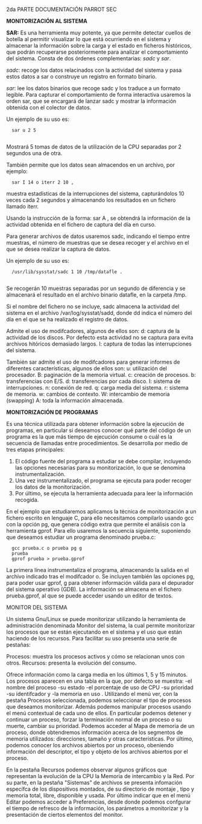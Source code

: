 2da  PARTE DOCUMENTACIÓN PARROT SEC 

**MONITORIZACIÓN AL SISTEMA**

**SAR:** Es una herramienta muy potente, ya que permite detectar cuellos de botella al permitir visualizar
lo que está ocurriendo en el sistema y almacenar la información sobre la carga y el estado en ficheros históricos, que podrán recuperarse posteriormente para analizar el comportamiento del sistema. Consta de dos órdenes complementarias: *sadc* y *sar*.

*sadc*: recoge los datos relacinados con la actividad del sistema y pasa estos datos a sar
o construye un registro en formato binario.

*sar*: lee los datos binarios que recoge sadc y los traduce a un formato legible.
Para capturar el comportamiento de forma interactiva usaremos la orden sar, que se encargará
de lanzar sadc y mostrar la información obtenida con el colector de datos. 

Un ejemplo de su uso es: 

``` 
  sar u 2 5
  
```

Mostrará 5 tomas de datos de la utilización de la CPU separadas por 2
segundos una de otra.

También permite que los datos sean almacendos en un archivo, por ejemplo: 

```
  sar I 14 o iterr 2 10 , 

```
muestra estadísticas de la interrupciones del sistema, capturándolos 10 veces cada 2 segundos y almacenando los resultados en un fichero llamado iterr.

Usando la instrucción de la forma: sar A , se obtendrá la información de la actividad obtenida en el fichero de captura del día en curso.

Para generar archivos de datos usaremos sadc, indicando el tiempo entre muestras, el número de muestras que se desea recoger y el archivo en el que se desea realizar la captura de datos.

Un ejemplo de su uso es: 

```
  /usr/lib/sysstat/sadc 1 10 /tmp/datafle . 
  
```

Se recogerán 10 muestras separadas por un segundo de diferencia y se almacenará el resultado en el archivo binario datafle, en la carpeta /tmp.

Si el nombre del fichero no se incluye, sadc almacena la actividad del sistema en el archivo /var/log/sysstat/sadd, donde dd indica el número del día en el que se ha realizado el registro de datos.

Admite el uso de modifcadores, algunos de ellos son:
d: captura de la actividad de los discos. Por defecto esta actividad no se captura para evita archivos hitóricos demasiado largos.
I: captura de todas las interrupciones del sistema.

También sar admite el uso de modifcadores para generar informes de diferentes
características, algunos de ellos son:
u: utilización del procesador.
B: paginación de la memoria virtual.
c: creación de procesos.
b: transferencias con E/S.
d: transferencias por cada disco.
I: sistema de interrupciones.
n: conexión de red.
q: carga media del sistema.
r: sistema de memoria.
w: cambios de contexto.
W: intercambio de memoria (swapping)
A: toda la información almacenada.

**MONITORIZACIÓN DE PROGRAMAS**

Es una técnica utilizada para obtener información sobre la ejecución de programas, en particular si deseamos conocer qué parte del código de un programa es la que más tiempo de ejecución consume o cuál es la secuencia de llamadas entre procedimientos.
Se desarrolla por medio de tres etapas principales:

 1. El código fuente del programa a estudiar se debe compilar, incluyendo las opciones necesarias para su monitorización, lo que se denomina instrumentalización.
 2. Una vez instrumentalizado, el programa se ejecuta para poder recoger los datos de la monitorización.
 3. Por último, se ejecuta la herramienta adecuada para leer la información recogida.

En el ejemplo que estudiaremos aplicamos la técnica de monitorización a un fichero escrito en lenguaje C, para ello necesitamos compilarlo usando gcc con la opción pg, que genera código extra que permite el análisis con la herramienta gprof. Para ello usaremos la secuencia siguiente, suponiendo que deseamos estudiar un programa denominado prueba.c:

```
  gcc prueba.c o prueba pg g
  prueba
  gprof prueba > prueba.gprof

```

La primera línea instrumentaliza el programa, almacenando la salida en el archivo indicado tras el modifcador o. Se incluyen también las opciones pg, para poder usar gprof, g para obtener información válida para el depurador del sistema operativo (GDB).
La información se almacena en el fichero prueba.gprof, al que se puede acceder usando un editor de textos.


MONITOR DEL SISTEMA 

Un sistema Gnu/Linux se puede monitorizar utilizando la herramienta de administración denominada Monitor del sistema, la cual permite monitorizar los procesos que se están ejecutando en el sistema y el uso que están haciendo de los recursos. Para facilitar su uso presenta una serie de pestañas:

  Procesos: muestra los procesos activos y cómo se relacionan unos con otros.
  Recursos: presenta la evolución del consumo.

Ofrece información como la carga media en los últimos 1, 5 y 15 minutos. Los procesos aparecen en una tabla en la que, por defecto se muestra: 
 -el nombre del proceso 
 -su estado
 -el porcentaje de uso de CPU
 -su prioridad
 -su identifcador y 
 -la memoria en uso .
Utilizando el menú ver, con la pestaña Procesos seleccionada, podemos seleccionar el tipo de procesos que deseamos monitorizar. Además podemos manipular procesos usando el menú contextual de cada uno de ellos. En particular podemos detener y continuar un proceso, forzar la terminación normal de un proceso o su muerte, cambiar su prioridad. Podemos acceder al Mapa de memoria de un proceso, donde obtendremos información acerca de los segmentos de memoria utilizados: direcciones, tamaño y otras características. Por último, podemos conocer los archivos abiertos por un proceso, obeniendo información del descriptor, el tipo y objeto de los archivos abiertos por el proceso.

En la pestaña Recursos podemos observar algunos gráficos que representan la evolución de la CPU la Memoria de intercambio y la Red. Por su parte, en la pestaña "Sistemas" de archivos se presenta infomación específca de los dispositivos montados, de su directorio de montaje , tipo y memoria total, libre, disponible y usada. Por último indicar que en el menú Editar podemos acceder a Preferencias, desde donde podemos confgurar el tiempo de refresco de la información, los parámetros a monitorizar y la presentación de ciertos elementos del monitor.
